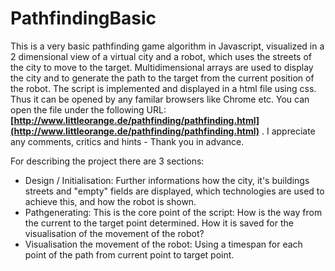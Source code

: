 # PathfindingBasic
This is a very basic pathfinding game algorithm in Javascript, visualized in a 2 dimensional view of a virtual city and a robot, which uses the streets of the city to move to the target. Multidimensional arrays are used to display the city and to generate the path to the target from the current position of the robot. The script is implemented and displayed in a html file using css. Thus it can be opened by any familar browsers like Chrome etc. You can open the file under the following URL:__[http://www.littleorange.de/pathfinding/pathfinding.html](http://www.littleorange.de/pathfinding/pathfinding.html)__ . I appreciate any comments, critics and hints - Thank you in advance. 

For describing the project there are 3 sections:
- Design / Initialisation: Further informations how the city, it's buildings streets and "empty" fields are displayed, which technologies are used to achieve this, and how the robot is shown.
- Pathgenerating: This is the core point of the script: How is the way from the current to the target point determined. How it is saved for the visualisation of the movement of the robot?
- Visualisation the movement of the robot: Using a timespan for each point of the path from current point to target point.

